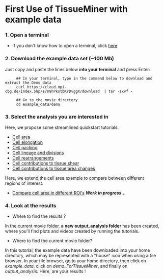 # First Use of TissueMiner with example data

### 1. Open a terminal

* If you don't know how to open a terminal, click [here](https://help.ubuntu.com/community/UsingTheTerminal)

### 2. Download the example data set (~100 Mb)

Just copy and paste the lines below **into your terminal** and press Enter:
```
     ## In your terminal, type in the command below to download and extract the Demo data
     curl https://cloud.mpi-cbg.de/index.php/s/n9hPkstbKrDvggX/download  | tar -zxvf -
     
     ## Go to the movie directory
     cd example_data/demo
```

### 3. Select the analysis you are interested in

Here, we propose some streamlined quickstart tutorials.

* [Cell area](tutorials/cell_area.md#cell-area-analysis)
* [Cell elongation](tutorials/cell_elongation.md#cell-elongation-analysis)
* [Cell packing](tutorials/cell_packing.md#cell-packing-analysis)
* [Cell lineage and divisions](tutorials/cell_lineage_and_divisions.md#cell-lineage-and-division-analysis)
* [Cell rearrangements](tutorials/cell_rearrangements.md#cell-rearrangement-analysis)
* [Cell contributions to tissue shear](tutorials/cell_contributions_to_tissue_shear.md#cell-contributions-to-tissue-shear-analysis)
* [Cell contributions to tissue area changes](tutorials/cell_contributions_to_tissue_area_changes.md#cell-contributions-to-tissue-area-change-analysis)

Here, we extend the cell area example to compare between different regions of interest.

* [Compare cell area in different ROI's](tutorials/cell_area_ROI.md) ***Work in progress...***


### 4. Look at the results 

* Where to find the results ? 

In the current movie folder, a **new output_analysis folder** has been created, where you'll find plots and videos created by running the tutorials. 

* Where to find the current movie folder?

In this tutorial, the example data have been downloaded into your home directory, which may be represented with a "house" icon when using a file browser. In your file browser, go to your home directory, then click on *example_data*, click on *demo_ForTissueMiner*, and finally on *output_analysis*. Here, are your results !

